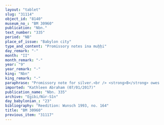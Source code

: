 ```yaml
---
layout: "tablet"
slug: "31114"
object_id: "8140"
museum_no_: "BM 30960"
publication: "Nbn."
text_number: "335"
period: "NB"
place_of_issue: "Babylon city"
type_and_content: "Promissory notes ina muẖẖi"
day_remark: "-"
month: "II"
month_remark: "-"
year: "9"
year_remark: "-"
king: "Nbn"
king_remark: "-"
paraphrase: "Promissory note for silver.<br /> <strong>B</strong> owes 11 1/2 shekels of silver to <strong>A</strong>, to be paid without interest in Simān (III). In addition, there is an earlier promissory note for 3 old and empty barrels. Names of 3 witnesses and the scribe: Bēl-aplu-iddin/Zēria//Bēl-aplu-uṣur.<br /> This tablet is probably a retroact.&nbsp;<br /> <br /> <strong>A</strong> = &Scaron;āpik-zēri/Nab&ucirc;-&scaron;umu-iddin//Nādin-&scaron;e&#39;im; <strong>B</strong> = Nab&ucirc;-tultab&scaron;i-lī&scaron;ir/Bēl-zēru-ibni//Nappāhu&nbsp;"
imported: "Kathleen Abraham (07/01/2017)"
publication_name: "Nbn. 335"
archive: "Egibi/Nūr-Sîn"
day_babylonian_: "23"
bibliography: "Reedition: Wunsch 1993, no. 164"
title: "BM 30960"
previous_item: "31117"
---
```

